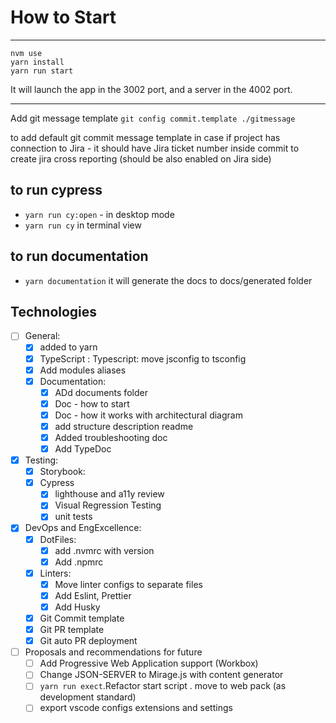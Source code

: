 # How to Start

---

```
nvm use
yarn install
yarn run start
```

It will launch the app in the 3002 port, and a server in the 4002 port.

---

Add git message template `git config commit.template ./gitmessage`

to add default git commit message template in case if project has connection to Jira - it should have Jira ticket number inside commit to create jira cross reporting (should be also enabled on Jira side)

## to run cypress

- `yarn run cy:open` - in desktop mode
- `yarn run cy` in terminal view

## to run documentation

- `yarn documentation` it will generate the docs to docs/generated folder

## Technologies

- [ ] General:
  - [x] added to yarn
  - [x] TypeScript : Typescript: move jsconfig to tsconfig
  - [x] Add modules aliases
  - [x] Documentation:
    - [x] ADd documents folder
    - [x] Doc - how to start
    - [x] Doc - how it works with architectural diagram
    - [x] add structure description readme
    - [x] Added troubleshooting doc
    - [x] Add TypeDoc
- [x] Testing:
  - [x] Storybook:
  - [x] Cypress
    - [x] lighthouse and a11y review
    - [x] Visual Regression Testing
    - [x] unit tests
- [x] DevOps and EngExcellence:
  - [x] DotFiles:
    - [x] add .nvmrc with version
    - [x] Add .npmrc
  - [x] Linters:
    - [x] Move linter configs to separate files
    - [x] Add Eslint, Prettier
    - [x] Add Husky
  - [x] Git Commit template
  - [x] Git PR template
  - [x] Git auto PR deployment
- [ ] Proposals and recommendations for future
  - [ ] Add Progressive Web Application support (Workbox)
  - [ ] Change JSON-SERVER to Mirage.js with content generator
  - [ ] `yarn run exect`.Refactor start script . move to web pack (as development standard)
  - [ ] export vscode configs extensions and settings

